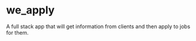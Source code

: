 # we_apply

A full stack app that will get information from clients and then apply to jobs for them.
